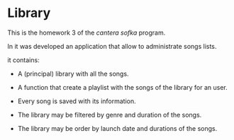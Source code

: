# Library
This is the homework 3 of the  *cantera sofka*  program.

In it was developed an application that allow to administrate
songs lists.

it contains:

- A (principal) library with all the songs.

- A function that create a playlist with the songs of the library for an user.

- Every song is saved with its information.

- The library may be filtered by genre and duration of the songs.

- The library may be order by launch date and durations of the songs.
